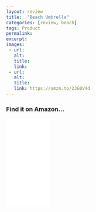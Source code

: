 ```yaml
---
layout: review
title:  "Beach Umbrella"
categories: [review, beach]
tags: Product
permalink: 
excerpt: 
images:
 - url: 
   alt: 
   title: 
   link:
 - url: 
   alt: 
   title: 
   link: https://amzn.to/2JG0V4d 
---
```



### Find it on Amazon...

<iframe style="width:120px;height:240px;" marginwidth="0" marginheight="0" scrolling="no" frameborder="0" src="//ws-eu.amazon-adsystem.com/widgets/q?ServiceVersion=20070822&OneJS=1&Operation=GetAdHtml&MarketPlace=GB&source=ac&ref=qf_sp_asin_til&ad_type=product_link&tracking_id=justaddapicni-21&marketplace=amazon&region=GB&placement=B076D51LQY&asins=B076D51LQY&linkId=a7fff547b42c447d4cff856f3f6773ef&show_border=false&link_opens_in_new_window=true&price_color=333333&title_color=0066c0&bg_color=ffffff">
</iframe>